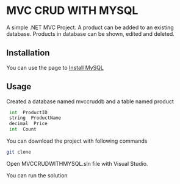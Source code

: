 # MVC CRUD WITH MYSQL
A simple .NET MVC Project. A product can be added to an existing database. Products in database can be shown, edited and deleted.

## Installation
You can use the page to [Install MySQL](http://www.mysqltutorial.org/install-mysql/)

## Usage
Created a database named mvccruddb and a table named product
```python
 int  ProductID
 string  ProductName
 decimal  Price
 int  Count
```
You can download the project with following commands
```bash
git clone
```
Open MVCCRUDWITHMYSQL.sln file with Visual Studio. 

You can run the solution
